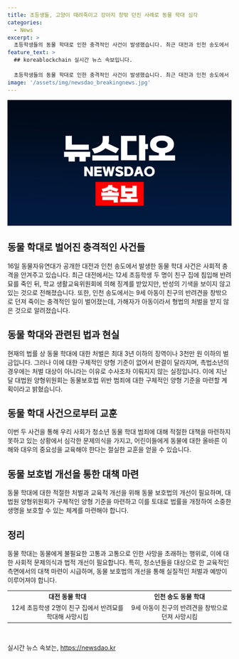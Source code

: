 ```yaml
---
title: 초등생들, 고양이 때려죽이고 강아지 창밖 던진 사례로 동물 학대 심각
categories:
  - News
excerpt: >
  초등학생들의 동물 학대로 인한 충격적인 사건이 발생했습니다. 최근 대전과 인천 송도에서 각각 발생한 사건으로, 대전에서는 친구집에 침입해 반려묘를 죽인 12세 초등학생들과, 송도에서는 친구의 반려견을 창밖으로 던져 죽인 9세 아동이 관련되었습니다. 두 사건은 학부모들과 동물자유연대의 제보로 알려졌으며, 사건의 가해자들에 대한 법적 처벌과 형법 개정에 대한 논의가 끝나면서 사회적 이슈로 떠오르고 있습니다. 동물보호법 위반 범죄에 대한 구체적인 양형 기준을 세우겠다는 계획도 나와있습니다. (150자)
feature_text: >
  ## koreablockchain 실시간 뉴스 속보입니다.

  초등학생들의 동물 학대로 인한 충격적인 사건이 발생했습니다. 최근 대전과 인천 송도에서 각각 발생한 사건으로, 대전에서는 친구집에 침입해 반려묘를 죽인 12세 초등학생들과, 송도에서는 친구의 반려견을 창밖으로 던져 죽인 9세 아동이 관련되었습니다. 두 사건은 학부모들과 동물자유연대의 제보로 알려졌으며, 사건의 가해자들에 대한 법적 처벌과 형법 개정에 대한 논의가 끝나면서 사회적 이슈로 떠오르고 있습니다. 동물보호법 위반 범죄에 대한 구체적인 양형 기준을 세우겠다는 계획도 나와있습니다. (150자)
image: '/assets/img/newsdao_breakingnews.jpg'
---
```


<p><img src="/assets/img/newsdao_breakingnews.jpg" alt="koreablockchain 속보" /></p>

<h2 data-ke-size="size26">동물 학대로 벌어진 충격적인 사건들</h2>

<p data-ke-size="size16">16일 동물자유연대가 공개한 대전과 인천 송도에서 발생한 동물 학대 사건은 사회적 충격을 안겨주고 있습니다. 최근 대전에서는 12세 초등학생 두 명이 친구 집에 침입해 반려묘를 죽인 뒤, 학교 생활교육위원회에 의해 징계를 받았지만, 반성의 기색을 보이지 않고 있는 것으로 전해졌습니다. 또한, 인천 송도에서는 9세 아동이 친구의 반려견을 창밖으로 던져 죽이는 충격적인 일이 벌어졌는데, 가해자가 아동이라서 형법의 처벌을 받지 않은 것으로 알려졌습니다.</p>

<h2 data-ke-size="size26">동물 학대와 관련된 법과 현실</h2>

<p data-ke-size="size16">현재의 법률 상 동물 학대에 대한 처벌은 최대 3년 이하의 징역이나 3천만 원 이하의 벌금입니다. 그러나 이에 대한 구체적인 양형 기준이 없어서 판결이 달라지며, 촉법소년의 경우에는 처벌 대상이 아니라는 이유로 수사조차 이뤄지지 않는 실정입니다. 이에 지난달 대법원 양형위원회는 동물보호법 위반 범죄에 대한 구체적인 양형 기준을 마련할 계획이라고 밝혔습니다.</p>

<h2 data-ke-size="size26">동물 학대 사건으로부터 교훈</h2>

<p data-ke-size="size16">이번 두 사건을 통해 우리 사회가 청소년 동물 학대 범죄에 대해 적절한 대책을 마련하지 못하고 있는 상황에서 심각한 문제의식을 가지고, 어린이들에게 동물에 대한 올바른 이해와 대우의 중요성을 교육해야 한다는 절실한 교훈을 얻을 수 있습니다.</p>

<h2 data-ke-size="size26">동물 보호법 개선을 통한 대책 마련</h2>

<p data-ke-size="size16">동물 학대에 대한 적절한 처벌과 교육적 개선을 위해 동물 보호법의 개선이 필요하며, 대법원 양형위원회가 구체적인 양형 기준을 마련하고 이를 토대로 법률을 개정하여 소중한 생명을 보호할 수 있는 체계를 마련해야 합니다.</p>

<h2 data-ke-size="size26">정리</h2>

<p data-ke-size="size16">동물 학대는 동물에게 불필요한 고통과 고통으로 인한 사망을 초래하는 행위로, 이에 대한 사회적 문제의식과 법적 개선이 필요합니다. 특히, 청소년들을 대상으로 한 교육적인 측면에서의 대책 마련이 시급하며, 동물 보호법의 개선을 통해 실질적인 처벌과 예방이 이루어져야 합니다.</p>

<table>
<tbody>
<tr>
<td style="text-align: center; height: 17px;"><b>대전 동물 학대</b></td>
<td style="text-align: center; height: 17px;"><b>인천 송도 동물 학대</b></td>
</tr>
<tr>
<td style="text-align: center; height: 17px;">12세 초등학생 2명이 친구 집에서 반려묘를 학대해 사망시킴</td>
<td style="text-align: center; height: 17px;">9세 아동이 친구의 반려견을 창밖으로 던져 사망시킴</td>
</tr>
</tbody>
</table>

<p data-ke-size="size16">&nbsp;</p>
실시간 뉴스 속보는, <a href="https://newsdao.kr" rel="dofollow">https://newsdao.kr</a>


